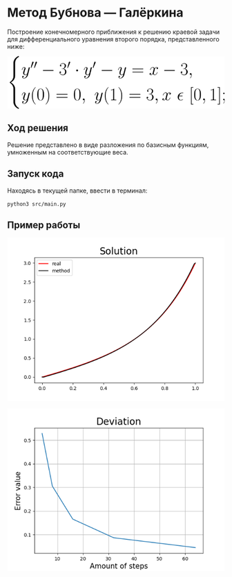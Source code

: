 # Метод Бубнова — Галёркина

Построение конечномерного приближения к решению краевой задачи для 
дифференциального уравнения второго порядка, представленного ниже:
    
<!-- 
\begin{cases}
y'' - 3' \cdot y' - y = x- 3,\\ 
y(0) = 0, \ y(1) = 3, x\ \epsilon \ [0, 1];
\end{cases}
-->

<p align="center">
  <img src="data/images/equation.svg">
</p>

## Ход решения
Решение представлено в виде разложения по базисным функциям, 
умноженным на соответствующие веса.


## Запуск кода
Находясь в текущей папке, ввести в терминал:
```commandline
python3 src/main.py
```

## Пример работы

<p align="center">
  <img src="https://github.com/Donskoy-Andrey/Numeric_Methods/blob/master/Galerkin%20Method/data/images/output-128.png?raw=true">
</p>

<p align="center">
  <img src="https://github.com/Donskoy-Andrey/Numeric_Methods/blob/master/Galerkin%20Method/data/images/deviation.png?raw=true">
</p>
